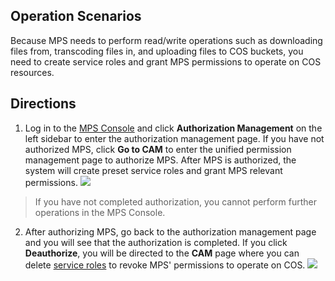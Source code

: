 ## Operation Scenarios
Because MPS needs to perform read/write operations such as downloading files from, transcoding files in, and uploading files to COS buckets, you need to create service roles and grant MPS permissions to operate on COS resources.

## Directions

1. Log in to the [MPS Console](https://console.cloud.tencent.com/mps) and click **Authorization Management** on the left sidebar to enter the authorization management page. If you have not authorized MPS, click **Go to CAM** to enter the unified permission management page to authorize MPS. After MPS is authorized, the system will create preset service roles and grant MPS relevant permissions.
![](https://main.qcloudimg.com/raw/4e037db82d7e9849fbba3af4ab32ccc5.png)
>If you have not completed authorization, you cannot perform further operations in the MPS Console.
2. After authorizing MPS, go back to the authorization management page and you will see that the authorization is completed. If you click **Deauthorize**, you will be directed to the **CAM** page where you can delete [service roles](https://intl.cloud.tencent.com/document/product/598/19388) to revoke MPS' permissions to operate on COS.
![](https://main.qcloudimg.com/raw/d1457827ae9b3416cffc03f76d0fe99f.png)
